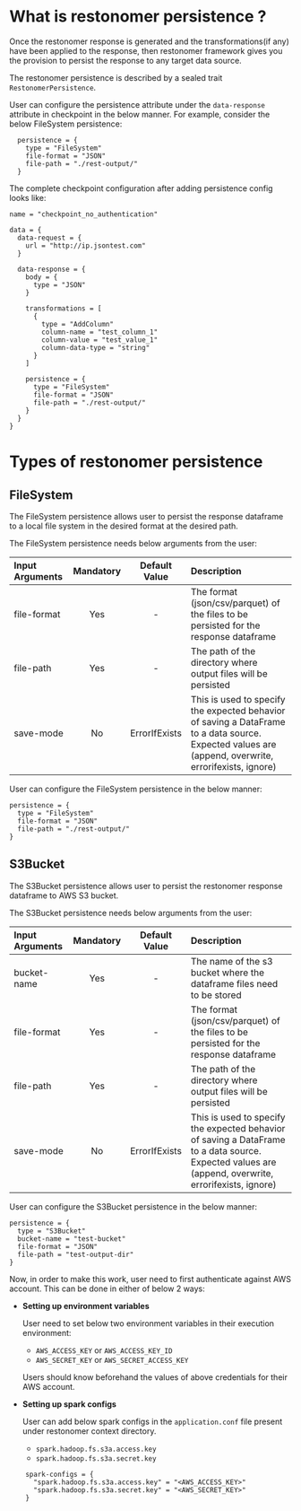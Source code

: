 # What is restonomer persistence ?

Once the restonomer response is generated and the transformations(if any) have been applied to the response, then 
restonomer framework gives you the provision to persist the response to any target data source.

The restonomer persistence is described by a sealed trait `RestonomerPersistence`.

User can configure the persistence attribute under the `data-response` attribute in checkpoint in the below manner. 
For example, consider the below FileSystem persistence:

```hocon
  persistence = {
    type = "FileSystem"
    file-format = "JSON"
    file-path = "./rest-output/"
  }
```

The complete checkpoint configuration after adding persistence config looks like:

```hocon
name = "checkpoint_no_authentication"

data = {
  data-request = {
    url = "http://ip.jsontest.com"
  }

  data-response = {
    body = {
      type = "JSON"
    }

    transformations = [
      {
        type = "AddColumn"
        column-name = "test_column_1"
        column-value = "test_value_1"
        column-data-type = "string"
      }
    ]

    persistence = {
      type = "FileSystem"
      file-format = "JSON"
      file-path = "./rest-output/"
    }
  }
}
```

# Types of restonomer persistence

## FileSystem

The FileSystem persistence allows user to persist the response dataframe to a local file system in the desired format at 
the desired path.

The FileSystem persistence needs below arguments from the user:

| Input Arguments | Mandatory | Default Value | Description                                                                                                                                               |
|:----------------|:---------:|:-------------:|:----------------------------------------------------------------------------------------------------------------------------------------------------------|
| file-format     |    Yes    |       -       | The format (json/csv/parquet) of the files to be persisted for the response dataframe                                                                     |
| file-path       |    Yes    |       -       | The path of the directory where output files will be persisted                                                                                            |
| save-mode       |    No     | ErrorIfExists | This is used to specify the expected behavior of saving a DataFrame to a data source.<br/> Expected values are (append, overwrite, errorifexists, ignore) |


User can configure the FileSystem persistence in the below manner:

```hocon
persistence = {
  type = "FileSystem"
  file-format = "JSON"
  file-path = "./rest-output/"
}
```

## S3Bucket

The S3Bucket persistence allows user to persist the restonomer response dataframe to AWS S3 bucket.

The S3Bucket persistence needs below arguments from the user:

| Input Arguments | Mandatory | Default Value | Description                                                                                                                                               |
|:----------------|:---------:|:-------------:|:----------------------------------------------------------------------------------------------------------------------------------------------------------|
| bucket-name     |    Yes    |       -       | The name of the s3 bucket where the dataframe files need to be stored                                                                                     |
| file-format     |    Yes    |       -       | The format (json/csv/parquet) of the files to be persisted for the response dataframe                                                                     |
| file-path       |    Yes    |       -       | The path of the directory where output files will be persisted                                                                                            |
| save-mode       |    No     | ErrorIfExists | This is used to specify the expected behavior of saving a DataFrame to a data source.<br/> Expected values are (append, overwrite, errorifexists, ignore) |

User can configure the S3Bucket persistence in the below manner:

```hocon
persistence = {
  type = "S3Bucket"
  bucket-name = "test-bucket"
  file-format = "JSON"
  file-path = "test-output-dir"
}
```

Now, in order to make this work, user need to first authenticate against AWS account.
This can be done in either of below 2 ways:

*   **Setting up environment variables**

    User need to set below two environment variables in their execution environment:

    *   `AWS_ACCESS_KEY` or `AWS_ACCESS_KEY_ID`
    *   `AWS_SECRET_KEY` or `AWS_SECRET_ACCESS_KEY`

    Users should know beforehand the values of above credentials for their AWS account.

*   **Setting up spark configs**

    User can add below spark configs in the `application.conf` file present under restonomer context directory.

    *   `spark.hadoop.fs.s3a.access.key`
    *   `spark.hadoop.fs.s3a.secret.key`

```hocon
    spark-configs = {
      "spark.hadoop.fs.s3a.access.key" = "<AWS_ACCESS_KEY>"
      "spark.hadoop.fs.s3a.secret.key" = "<AWS_SECRET_KEY>"
    }
```

